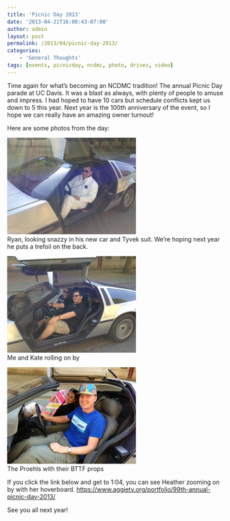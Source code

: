 ```yaml
---
title: 'Picnic Day 2013'
date: '2013-04-21T16:00:43-07:00'
author: admin
layout: post
permalink: /2013/04/picnic-day-2013/
categories:
    - 'General Thoughts'
tags: [events, picnicday, ncdmc, photo, drives, video]
---
```


Time again for what’s becoming an NCDMC tradition! The annual Picnic Day parade at UC Davis. It was a blast as always, with plenty of people to amuse and impress. I had hoped to have 10 cars but schedule conflicts kept us down to 5 this year. Next year is the 100th anniversary of the event, so I hope we can really have an amazing owner turnout!

Here are some photos from the day:

[![picnicday-ryan](/assets/images/2013/04/picnicday-ryan-300x225.jpg)](/assets/images/2013/04/picnicday-ryan.jpg)  
Ryan, looking snazzy in his new car and Tyvek suit. We’re hoping next year he puts a trefoil on the back.

[![picnicday-us](/assets/images/2013/04/picnicday-us-300x225.jpg)](/assets/images/2013/04/picnicday-us.jpg)  
Me and Kate rolling on by

[![picnicday-proehls](/assets/images/2013/04/picnicday-proehls-300x225.jpg)](/assets/images/2013/04/picnicday-proehls.jpg)  
The Proehls with their BTTF props

If you click the link below and get to 1:04, you can see Heather zooming on by with her hoverboard. https://www.aggietv.org/portfolio/99th-annual-picnic-day-2013/

See you all next year!